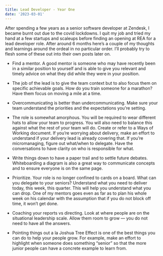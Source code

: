 ```yaml
---
title: Lead Developer - Year One
date: '2023-03-01'
---
```


After spending a few years as a senior software developer at Zendesk, I became burnt out due to the covid lockdowns. I quit my job and tried my hand at a few startups and scaleups before finding an opening at REA for a lead developer role. After around 6 months here’s a couple of my thoughts and learnings around the ordeal in no particular order. I’ll probably try to flesh some of these out into their own posts later on.

* Find a mentor. A good mentor is someone who may have recently been in a similar position to yourself and is able to give you relevant and timely advice on what they did while they were in your position.

* The job of the lead is to give the team context but to also focus them on specific achievable goals. How do you train someone for a marathon? Have them focus on moving a mile at a time.

* Overcommunicating is better than undercommunicating. Make sure your team understand the priorities and the expectations you're setting.

* The role is somewhat amorphous. You will be required to wear different hats to allow your team to progress. You will also need to balance this against what the rest of your team will do. Create or refer to a Ways of Working document. If you’re worrying about delivery, make an effort to understand if your delivery lead is already covering that. If you’re micromanaging, figure out what/when to delegate. Have the conversations to have clarity on who is responsible for what.

* Write things down to have a paper trail and to settle future debates. Whiteboarding a diagram is also a great way to communicate concepts and to ensure everyone is on the same page.

* Prioritize. Your role is no longer confined to cards on a board. What can you delegate to your seniors? Understand what you need to deliver today, this week, this quarter. This will help you understand what you can drop. One of my mentors goes even as far as to plan his whole week on his calendar with the assumption that if you do not block off time, it won’t get done.

* Coaching your reports vs directing. Look at where people are on the situational leadership scale. Allow them room to grow — you do not need to have all the answers.

* Pointing things out a la Joshua Tree Effect is one of the best things you can do to help your people grow. For example, make an effort to highlight when someone does something “senior” so that the more junior people can have a concrete example to learn from.
